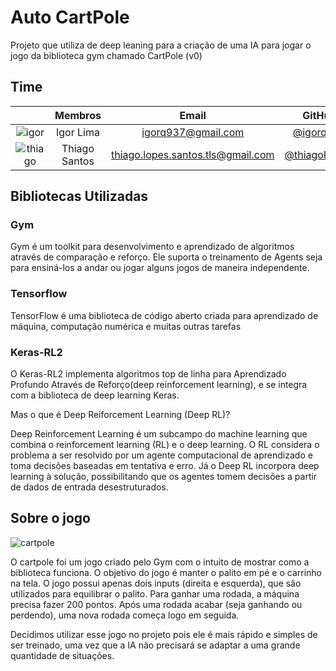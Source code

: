 # Auto CartPole
Projeto que utiliza de deep leaning para a criação de uma IA para jogar o jogo da biblioteca gym chamado CartPole (v0)

## Time

||**Membros**|**Email**|**GitHub**|
|:-:|:-:|:-:|:-:|
|![igor](https://user-images.githubusercontent.com/48963026/119209005-dbb85800-ba7a-11eb-9577-225e38f7f292.png)|Igor Lima|igorq937@gmail.com|[@igorq937](https://github.com/igorq937)|
|![thiago](https://user-images.githubusercontent.com/48963026/119209013-e83cb080-ba7a-11eb-8a6d-1a5946a6cf39.png)|Thiago Santos|thiago.lopes.santos.tls@gmail.com|[@thiagolopess](https://github.com/thiagolopess)|

## Bibliotecas Utilizadas

### Gym

Gym é um toolkit para desenvolvimento e aprendizado de algoritmos através de comparação e reforço. Ele suporta o treinamento de Agents seja para ensiná-los a andar ou jogar alguns jogos de maneira independente.

### Tensorflow

TensorFlow é uma biblioteca de código aberto criada para aprendizado de máquina, computação numérica e muitas outras tarefas

### Keras-RL2

O Keras-RL2 implementa algoritmos top de linha para Aprendizado Profundo Através de Reforço(deep reinforcement learning), e se integra com a biblioteca de deep learning Keras.

Mas o que é Deep Reiforcement Learning (Deep RL)?

Deep Reinforcement Learning é um subcampo do machine learning que combina o reinforcement learning (RL) e o deep learning. O RL considera o problema a ser resolvido por um agente computacional de aprendizado e toma decisões baseadas em tentativa e erro. Já o Deep RL incorpora deep learning à solução, possibilitando que os agentes tomem decisões a partir de dados de entrada desestruturados.

## Sobre o jogo

![cartpole](https://rl-book.com/learn/drl/cartpole_coach/images/cartpole_random.gif)

O cartpole foi um jogo criado pelo Gym com o intuito de mostrar como a biblioteca funciona. O objetivo do jogo é manter o palito em pé e o carrinho na tela.  O jogo possui apenas dois inputs (direita e esquerda), que são utilizados para equilibrar o palito. Para ganhar uma rodada, a máquina precisa fazer 200 pontos. Após uma rodada acabar (seja ganhando ou perdendo), uma nova rodada começa logo em seguida.

Decidimos utilizar esse jogo no projeto pois ele é mais rápido e simples de ser treinado, uma vez que a IA não precisará se adaptar a uma grande quantidade de situações.